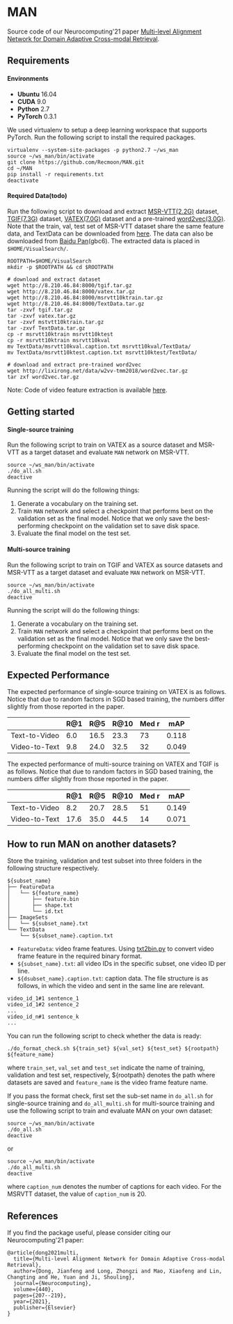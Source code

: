 # MAN
Source code of our Neurocomputing'21 paper [Multi-level Alignment Network for Domain Adaptive Cross-modal Retrieval](https://www.researchgate.net/publication/349383195_Multi-level_Alignment_Network_for_Domain_Adaptive_Cross-modal_Retrieval).

## Requirements

#### Environments
* **Ubuntu** 16.04
* **CUDA** 9.0
* **Python** 2.7
* **PyTorch** 0.3.1

We used virtualenv to setup a deep learning workspace that supports PyTorch.
Run the following script to install the required packages.
```shell
virtualenv --system-site-packages -p python2.7 ~/ws_man
source ~/ws_man/bin/activate
git clone https://github.com/Recmoon/MAN.git
cd ~/MAN
pip install -r requirements.txt
deactivate
```

#### Required Data(todo)
Run the following script to download and extract [MSR-VTT(2.2G)](http://8.210.46.84:8000/tgif.tar.gz) dataset, [TGIF(7.3G)](http://8.210.46.84:8000/vatex.tar.gz) dataset, [VATEX(7.0G)](http://8.210.46.84:8000/msrvtt10ktrain.tar.gz) dataset and a pre-trained [word2vec(3.0G)](http://lixirong.net/data/w2vv-tmm2018/word2vec.tar.gz). Note that the train, val, test set of MSR-VTT dataset share the same feature data, and TextData can be downloaded from [here](http://8.210.46.84:8000/TextData.tar.gz). 
The data can also be downloaded from [Baidu Pan](https://pan.baidu.com/s/1Ur3D7gv1MsRVvNz5F6jSRQ)(gbc6).
The extracted data is placed in `$HOME/VisualSearch/`.
```shell
ROOTPATH=$HOME/VisualSearch
mkdir -p $ROOTPATH && cd $ROOTPATH

# download and extract dataset
wget http://8.210.46.84:8000/tgif.tar.gz
wget http://8.210.46.84:8000/vatex.tar.gz
wget http://8.210.46.84:8000/msrvtt10ktrain.tar.gz
wget http://8.210.46.84:8000/TextData.tar.gz
tar -zxvf tgif.tar.gz
tar -zxvf vatex.tar.gz
tar -zxvf mstvtt10ktrain.tar.gz
tar -zxvf TextData.tar.gz
cp -r msrvtt10ktrain msrvtt10ktest
cp -r msrvtt10ktrain msrvtt10kval
mv TextData/msrvtt10kval.caption.txt msrvtt10kval/TextData/
mv TextData/msrvtt10ktest.caption.txt msrvtt10ktest/TextData/

# download and extract pre-trained word2vec
wget http://lixirong.net/data/w2vv-tmm2018/word2vec.tar.gz
tar zxf word2vec.tar.gz
```

Note: Code of video feature extraction is available [here](https://github.com/xuchaoxi/video-cnn-feat).

## Getting started

#### Single-source training
Run the following script to train on VATEX as a source dataset and MSR-VTT as a target dataset and evaluate `MAN` network on MSR-VTT.
```shell
source ~/ws_man/bin/activate
./do_all.sh 
deactive
```
Running the script will do the following things:
1. Generate a vocabulary on the training set.
2. Train `MAN` network and select a checkpoint that performs best on the validation set as the final model. Notice that we only save the best-performing checkpoint on the validation set to save disk space.
3. Evaluate the final model on the test set.

#### Multi-source training
Run the following script to train on TGIF and VATEX as source datasets and MSR-VTT as a target dataset and evaluate `MAN` network on MSR-VTT.
```shell
source ~/ws_man/bin/activate
./do_all_multi.sh 
deactive
```
Running the script will do the following things:
1. Generate a vocabulary on the training set.
2. Train `MAN` network and select a checkpoint that performs best on the validation set as the final model. Notice that we only save the best-performing checkpoint on the validation set to save disk space.
3. Evaluate the final model on the test set.

## Expected Performance

The expected performance of single-source training on VATEX is as follows. Notice that due to random factors in SGD based training, the numbers differ slightly from those reported in the paper.

|  | R@1 | R@5 | R@10 | Med r | mAP |
| ------------- | ------------- | ------------- | ------------- |  ------------- | ------------- |
| Text-to-Video | 6.0  | 16.5 | 23.3 | 73 | 0.118 |
| Video-to-Text | 9.8 | 24.0 | 32.5 | 32 | 0.049 |

The expected performance of multi-source training on VATEX and TGIF is as follows. Notice that due to random factors in SGD based training, the numbers differ slightly from those reported in the paper.

|  | R@1 | R@5 | R@10 | Med r | mAP |
| ------------- | ------------- | ------------- | ------------- |  ------------- | ------------- |
| Text-to-Video | 8.2  | 20.7 | 28.5 | 51 | 0.149 |
| Video-to-Text | 17.6 | 35.0 | 44.5 | 14 | 0.071 |

## How to run MAN on another datasets?

Store the training, validation and test subset into three folders in the following structure respectively.
```shell
${subset_name}
├── FeatureData
│   └── ${feature_name}
│       ├── feature.bin
│       ├── shape.txt
│       └── id.txt
├── ImageSets
│   └── ${subset_name}.txt
└── TextData
    └── ${subset_name}.caption.txt

```

* `FeatureData`: video frame features. Using [txt2bin.py](https://github.com/danieljf24/simpleknn/blob/master/txt2bin.py) to convert video frame feature in the required binary format.
* `${subset_name}.txt`: all video IDs in the specific subset, one video ID per line.
* `${dsubset_name}.caption.txt`: caption data. The file structure is as follows, in which the video and sent in the same line are relevant.
```
video_id_1#1 sentence_1
video_id_1#2 sentence_2
...
video_id_n#1 sentence_k
...
```

You can run the following script to check whether the data is ready:
```shell
./do_format_check.sh ${train_set} ${val_set} ${test_set} ${rootpath} ${feature_name}
```
where `train_set`, `val_set` and `test_set` indicate the name of training, validation and test set, respectively, ${rootpath} denotes the path where datasets are saved and `feature_name` is the video frame feature name.


If you pass the format check, first set the sub-set name in `do_all.sh` for single-source training and `do_all_multi.sh` for multi-source training and use the following script to train and evaluate MAN on your own dataset:
```shell
source ~/ws_man/bin/activate
./do_all.sh
deactive
```
or

```shell
source ~/ws_man/bin/activate
./do_all_multi.sh
deactive
```

where `caption_num` denotes the number of captions for each video. For the MSRVTT dataset, the value of `caption_num` is 20. 

## References
If you find the package useful, please consider citing our Neurocomputing'21 paper:
```
@article{dong2021multi,
  title={Multi-level Alignment Network for Domain Adaptive Cross-modal Retrieval},
  author={Dong, Jianfeng and Long, Zhongzi and Mao, Xiaofeng and Lin, Changting and He, Yuan and Ji, Shouling},
  journal={Neurocomputing},
  volume={440},
  pages={207--219},
  year={2021},
  publisher={Elsevier}
}
```

